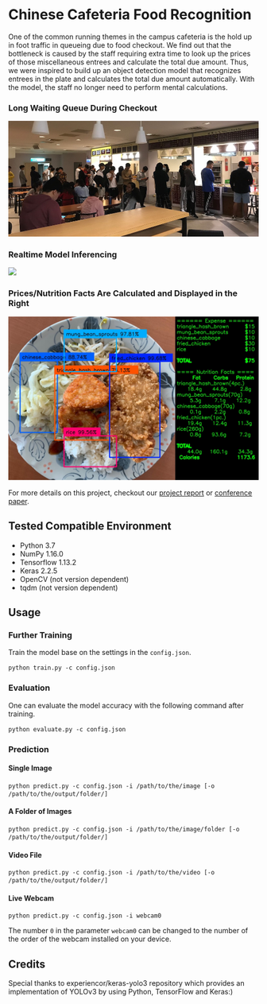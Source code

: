 # Chinese Cafeteria Food Recognition
One of the common running themes in the campus cafeteria is the hold up in foot traffic in queueing due to food checkout. We find out that the bottleneck is caused by the staff requiring extra time to look up the prices of those miscellaneous entrees and calculate the total due amount. Thus, we were inspired to build up an object detection model that recognizes entrees in the plate and calculates the total due amount automatically. With the model, the staff no longer need to perform mental calculations.

### Long Waiting Queue During Checkout
<img src="asset/queue.jpg" width="550px">

### Realtime Model Inferencing
<img src="asset/model_demo.gif">

### Prices/Nutrition Facts Are Calculated and Displayed in the Right
<img src="asset/model_demo.jpg" width="550px">

For more details on this project, checkout our [project report](asset/project_report.pdf) or [conference paper](asset/conference_paper.pdf).

## Tested Compatible Environment
- Python 3.7
- NumPy 1.16.0
- Tensorflow 1.13.2
- Keras 2.2.5
- OpenCV (not version dependent)
- tqdm (not version dependent)

## Usage

### Further Training
Train the model base on the settings in the `config.json`.
```
python train.py -c config.json
```

### Evaluation
One can evaluate the model accuracy with the following command after training.
```
python evaluate.py -c config.json
```

### Prediction

#### Single Image
```
python predict.py -c config.json -i /path/to/the/image [-o /path/to/the/output/folder/]
```

#### A Folder of Images
```
python predict.py -c config.json -i /path/to/the/image/folder [-o /path/to/the/output/folder/]
```

#### Video File
```
python predict.py -c config.json -i /path/to/the/video [-o /path/to/the/output/folder/]
```

#### Live Webcam
```
python predict.py -c config.json -i webcam0
```

The number `0` in the parameter `webcam0` can be changed to the number of the order of the webcam installed on your device.

## Credits
Special thanks to experiencor/keras-yolo3 repository which provides an implementation of YOLOv3 by using Python, TensorFlow and Keras:)